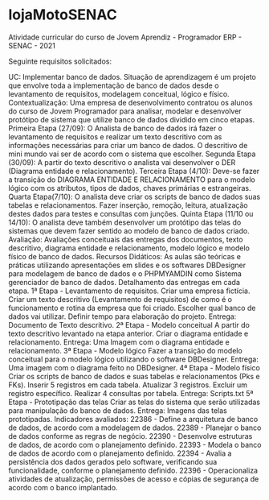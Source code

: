 # lojaMotoSENAC


Atividade curricular do curso de Jovem Aprendiz - Programador ERP - SENAC - 2021

Seguinte requisitos solicitados:


UC: Implementar banco de dados.
Situação de aprendizagem é um projeto que envolve toda a implementação de banco de
dados desde o levantamento de requisitos, modelagem conceitual, lógico e físico.
Contextualização:
Uma empresa de desenvolvimento contratou os alunos do curso de Jovem
Programador para analisar, modelar e desenvolver protótipo de sistema que utilize banco de
dados dividido em cinco etapas.
Primeira Etapa (27/09): O Analista de banco de dados irá fazer o levantamento de
requisitos e realizar um texto descritivo com as informações necessárias para criar um
banco de dados. O descritivo de mini mundo vai ser de acordo com o sistema que escolher.
Segunda Etapa (30/09): A partir do texto descritivo o analista vai desenvolver o
DER (Diagrama entidade e relacionamento).
Terceira Etapa (4/10): Deve-se fazer a transição do DIAGRAMA ENTIDADE E
RELACIONAMENTO para o modelo lógico com os atributos, tipos de dados, chaves
primárias e estrangeiras.
Quarta Etapa(7/10): O analista deve criar os scripts de banco de dados suas
tabelas e relacionamentos. Fazer inserção, remoção, leitura, atualização destes dados para
testes e consultas com junções.
Quinta Etapa (11/10 ou 14/10): O analista deve também desenvolver um protótipo
das telas do sistemas que devem fazer sentido ao modelo de banco de dados criado.
Avaliação:
Avaliações conceituais das entregas dos documentos, texto descritivo, diagrama entidade e
relacionamento, modelo lógico e modelo físico de banco de dados.
Recursos Didáticos:
As aulas são teóricas e práticas utilizando apresentações em slides e os softwares
DBDesigner para modelagem de banco de dados e o PHPMYAMDIN como Sistema
gerenciador de banco de dados.
Detalhamento das entregas em cada etapa.
1ª Etapa - Levantamento de requisitos.
Criar uma empresa fictícia.
Criar um texto descritivo (Levantamento de requisitos) de como é o funcionamento e rotina
da empresa que foi criado.
Escolher qual banco de dados vai utilizar.
Definir tempo para elaboração do projeto.
Entrega: Documento de Texto descritivo.
2ª Etapa - Modelo conceitual
A partir do texto descritivo levantado na etapa anterior. Criar o diagrama entidade e
relacionamento.
Entrega: Uma Imagem com o diagrama entidade e relacionamento.
3ª Etapa - Modelo lógico
Fazer a transição do modelo conceitual para o modelo lógico utilizando o software
DBDesigner.
Entrega: Uma imagem com o diagrama feito no DBDesigner.
4ª Etapa - Modelo físico
Criar os scripts de banco de dados e suas tabelas e relacionamentos (Pks e FKs).
Inserir 5 registros em cada tabela.
Atualizar 3 registros.
Excluir um registro específico.
Realizar 4 consultas por tabela.
Entrega: Scripts.txt
5ª Etapa - Prototipação das telas
Criar as telas do sistema que serão utilizadas para manipulação do banco de dados.
Entrega: Imagens das telas prototipadas.
Indicadores avaliados:
22386 - Define a arquitetura de banco de dados, de acordo com a modelagem de dados.
22389 - Planejar o banco de dados conforme as regras de negócio.
22390 - Desenvolve estruturas de dados, de acordo com o planejamento definido.
22393 - Modela o banco de dados de acordo com o planejamento definido.
22394 - Avalia a persistência dos dados gerados pelo software, verificando sua
funcionalidade, conforme o planejamento definido.
22396 - Operacionaliza atividades de atualização, permissões de acesso e cópias de
segurança de acordo com o banco implantado.
